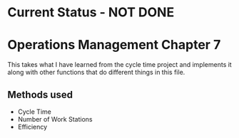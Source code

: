 # Current Status - NOT DONE

# Operations Management Chapter 7

This takes what I have learned from the cycle time project and implements it along with other functions that do different things in this file. 

## Methods used
- Cycle Time
- Number of Work Stations
- Efficiency
